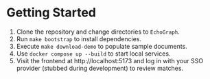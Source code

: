 # Getting Started

1. Clone the repository and change directories to `EchoGraph`.
2. Run `make bootstrap` to install dependencies.
3. Execute `make download-demo` to populate sample documents.
4. Use `docker compose up --build` to start local services.
5. Visit the frontend at http://localhost:5173 and log in with your SSO provider (stubbed during
   development) to review matches.
